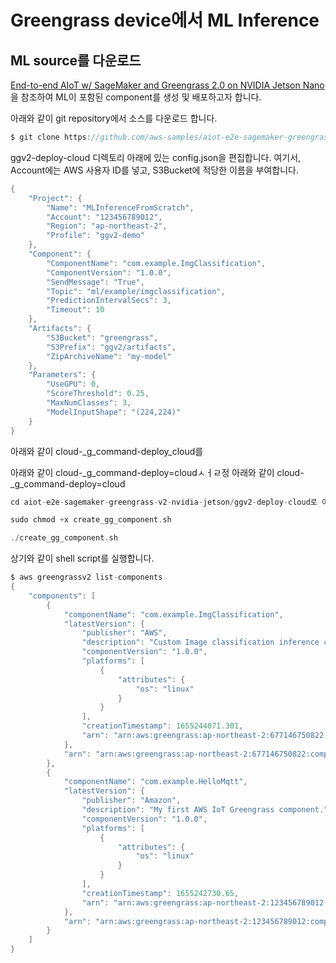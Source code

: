 # Greengrass device에서 ML Inference

## ML source를 다운로드 


[End-to-end AIoT w/ SageMaker and Greengrass 2.0 on NVIDIA Jetson Nano ](https://github.com/aws-samples/aiot-e2e-sagemaker-greengrass-v2-nvidia-jetson/blob/main/README_kr.md)을 참조하여 ML이 포함된 component를 생성 및 배포하고자 합니다.

아래와 같이 git repository에서 소스를 다운로드 합니다. 

```c
$ git clone https://github.com/aws-samples/aiot-e2e-sagemaker-greengrass-v2-nvidia-jetson
```

ggv2-deploy-cloud 디렉토리 아래에 있는 config.json을 편집합니다. 여기서, Account에는 AWS 사용자 ID를 넣고, S3Bucket에 적당한 이름을 부여합니다. 


```c
{
    "Project": {
        "Name": "MLInferenceFromScratch",
        "Account": "123456789012",
        "Region": "ap-northeast-2",
        "Profile": "ggv2-demo"
    },
    "Component": {
        "ComponentName": "com.example.ImgClassification",
        "ComponentVersion": "1.0.0",
        "SendMessage": "True",
        "Topic": "ml/example/imgclassification",
        "PredictionIntervalSecs": 3,
        "Timeout": 10
    },
    "Artifacts": {
        "S3Bucket": "greengrass",
        "S3Prefix": "ggv2/artifacts",
        "ZipArchiveName": "my-model"
    },
    "Parameters": {
        "UseGPU": 0,
        "ScoreThreshold": 0.25,
        "MaxNumClasses": 3,
        "ModelInputShape": "(224,224)"
    }
}
```

아래와 같이 cloud-_g_command-deploy_cloud를 

아래와 같이 cloud-_g_command-deploy=cloudㅅㅓㄹ정
아래와 같이 cloud-_g_command-deploy=cloud
```c
cd aiot-e2e-sagemaker-greengrass-v2-nvidia-jetson/ggv2-deploy-cloud로 이동합니다.

sudo chmod +x create_gg_component.sh

./create_gg_component.sh
```

상기와 같이 shell script를 실행합니다. 

```c
$ aws greengrassv2 list-components
{
    "components": [
        {
            "componentName": "com.example.ImgClassification", 
            "latestVersion": {
                "publisher": "AWS", 
                "description": "Custom Image classification inference component using DLR.", 
                "componentVersion": "1.0.0", 
                "platforms": [
                    {
                        "attributes": {
                            "os": "linux"
                        }
                    }
                ], 
                "creationTimestamp": 1655244071.301, 
                "arn": "arn:aws:greengrass:ap-northeast-2:677146750822:components:com.example.ImgClassification:versions:1.0.0"
            }, 
            "arn": "arn:aws:greengrass:ap-northeast-2:677146750822:components:com.example.ImgClassification"
        }, 
        {
            "componentName": "com.example.HelloMqtt", 
            "latestVersion": {
                "publisher": "Amazon", 
                "description": "My first AWS IoT Greengrass component.", 
                "componentVersion": "1.0.0", 
                "platforms": [
                    {
                        "attributes": {
                            "os": "linux"
                        }
                    }
                ], 
                "creationTimestamp": 1655242730.65, 
                "arn": "arn:aws:greengrass:ap-northeast-2:123456789012:components:com.example.HelloMqtt:versions:1.0.0"
            }, 
            "arn": "arn:aws:greengrass:ap-northeast-2:123456789012:components:com.example.HelloMqtt"
        }
    ]
}
```


